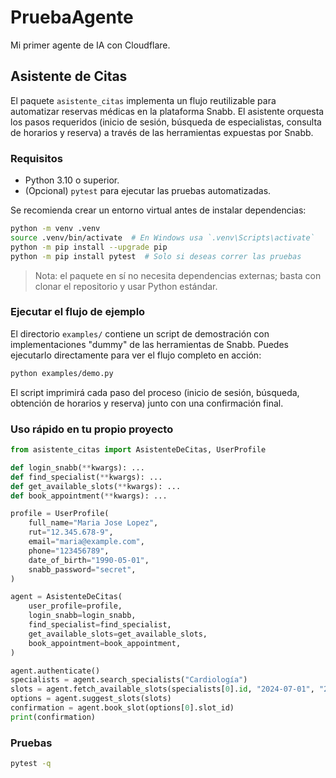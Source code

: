 # PruebaAgente

Mi primer agente de IA con Cloudflare.

## Asistente de Citas

El paquete `asistente_citas` implementa un flujo reutilizable para automatizar
reservas médicas en la plataforma Snabb. El asistente orquesta los pasos
requeridos (inicio de sesión, búsqueda de especialistas, consulta de horarios y
reserva) a través de las herramientas expuestas por Snabb.

### Requisitos

- Python 3.10 o superior.
- (Opcional) `pytest` para ejecutar las pruebas automatizadas.

Se recomienda crear un entorno virtual antes de instalar dependencias:

```bash
python -m venv .venv
source .venv/bin/activate  # En Windows usa `.venv\Scripts\activate`
python -m pip install --upgrade pip
python -m pip install pytest  # Solo si deseas correr las pruebas
```

> Nota: el paquete en sí no necesita dependencias externas; basta con clonar el
> repositorio y usar Python estándar.

### Ejecutar el flujo de ejemplo

El directorio `examples/` contiene un script de demostración con implementaciones
"dummy" de las herramientas de Snabb. Puedes ejecutarlo directamente para ver el
flujo completo en acción:

```bash
python examples/demo.py
```

El script imprimirá cada paso del proceso (inicio de sesión, búsqueda,
obtención de horarios y reserva) junto con una confirmación final.

### Uso rápido en tu propio proyecto

```python
from asistente_citas import AsistenteDeCitas, UserProfile

def login_snabb(**kwargs): ...
def find_specialist(**kwargs): ...
def get_available_slots(**kwargs): ...
def book_appointment(**kwargs): ...

profile = UserProfile(
    full_name="Maria Jose Lopez",
    rut="12.345.678-9",
    email="maria@example.com",
    phone="123456789",
    date_of_birth="1990-05-01",
    snabb_password="secret",
)

agent = AsistenteDeCitas(
    user_profile=profile,
    login_snabb=login_snabb,
    find_specialist=find_specialist,
    get_available_slots=get_available_slots,
    book_appointment=book_appointment,
)

agent.authenticate()
specialists = agent.search_specialists("Cardiología")
slots = agent.fetch_available_slots(specialists[0].id, "2024-07-01", "2024-07-31")
options = agent.suggest_slots(slots)
confirmation = agent.book_slot(options[0].slot_id)
print(confirmation)
```

### Pruebas

```bash
pytest -q
```
